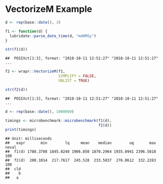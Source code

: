 VectorizeM Example
================

``` r
d <- rep(base::date(), 3)

f1 <- function(d) {
  lubridate::parse_date_time(d, "mdHMSy")
}

str(f1(d))
```

    ##  POSIXct[1:3], format: "2018-10-11 12:51:27" "2018-10-11 12:51:27" ...

``` r
f2 <- wrapr::VectorizeM(f1, 
                        SIMPLIFY = FALSE, 
                        UNLIST = TRUE)

str(f2(d))
```

    ##  POSIXct[1:3], format: "2018-10-11 12:51:27" "2018-10-11 12:51:27" ...

``` r
d <- rep(base::date(), 1000000)

timings <- microbenchmark::microbenchmark(f1(d),
                                          f2(d))
print(timings)
```

    ## Unit: milliseconds
    ##   expr       min        lq     mean    median        uq       max neval
    ##  f1(d) 1788.3708 1845.0248 1906.850 1870.2964 1935.0941 2396.5818   100
    ##  f2(d)  200.1014  217.7617  245.528  233.5837  276.0612  332.2283   100
    ##  cld
    ##    b
    ##   a
